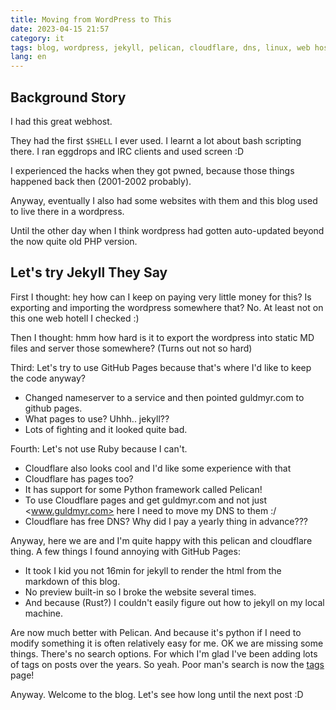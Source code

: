 ```yaml
---
title: Moving from WordPress to This
date: 2023-04-15 21:57
category: it
tags: blog, wordpress, jekyll, pelican, cloudflare, dns, linux, web hosting
lang: en
---
```


Background Story
---

I had this great webhost.

They had the first `$SHELL` I ever used. I learnt a lot about bash scripting there. I ran eggdrops and IRC clients and used screen :D

I experienced the hacks when they got pwned, because those things happened back then (2001-2002 probably).

Anyway, eventually I also had some websites with them and this blog used to live there in a wordpress.

Until the other day when I think wordpress had gotten auto-updated beyond the now quite old PHP version.

Let's try Jekyll They Say
---

First I thought: hey how can I keep on paying very little money for this? Is exporting and importing the wordpress somewhere that? No. At least not on this one web hotell I checked :)

Then I thought: hmm how hard is it to export the wordpress into static MD files and server those somewhere? (Turns out not so hard)

Third: Let's try to use GitHub Pages because that's where I'd like to keep the code anyway?

- Changed nameserver to a service and then pointed guldmyr.com to github pages.
- What pages to use? Uhhh.. jekyll??
- Lots of fighting and it looked quite bad.

 Fourth: Let's not use Ruby because I can't.

- Cloudflare also looks cool and I'd like some experience with that
- Cloudflare has pages too?
- It has support for some Python framework called Pelican!
- To use Cloudflare pages and get guldmyr.com and not just <www.guldmyr.com> here I need to move my DNS to them :/
- Cloudflare has free DNS? Why did I pay a yearly thing in advance???

 Anyway, here we are and I'm quite happy with this pelican and cloudflare thing. A few things I found annoying with GitHub Pages:

- It took I kid you not 16min for jekyll to render the html from the markdown of this blog.
- No preview built-in so I broke the website several times.
- And because (Rust?) I couldn't easily figure out how to jekyll on my local machine.

 Are now much better with Pelican. And because it's python if I need to modify something it is often relatively easy for me. OK we are missing some things. There's no search options. For which I'm glad I've been adding lots of tags on posts over the years. So yeah. Poor man's search is now the [tags](tags/) page!

 Anyway. Welcome to the blog. Let's see how long until the next post :D
